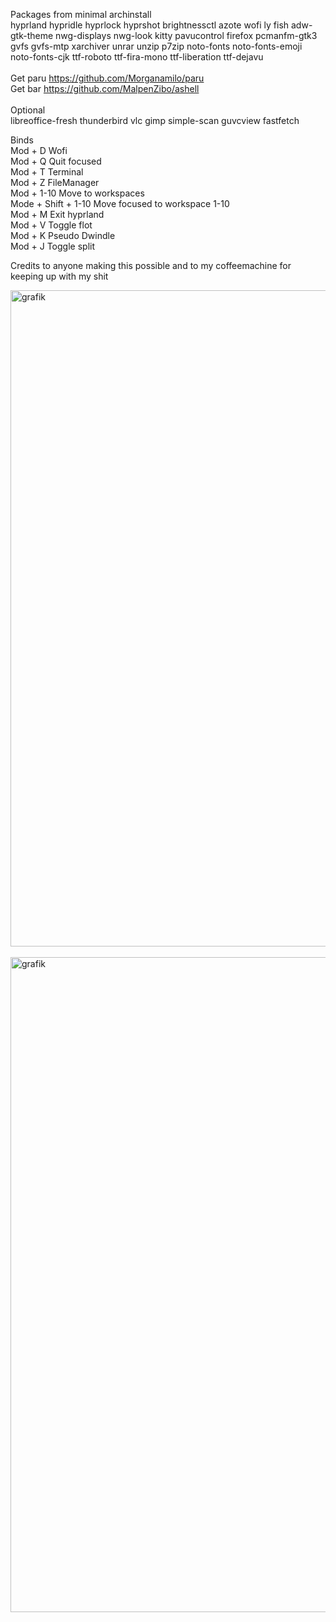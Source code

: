 Packages from minimal archinstall 
<br/>
hyprland hypridle hyprlock hyprshot brightnessctl azote wofi ly fish adw-gtk-theme nwg-displays nwg-look kitty pavucontrol firefox pcmanfm-gtk3 gvfs gvfs-mtp xarchiver unrar unzip p7zip noto-fonts noto-fonts-emoji noto-fonts-cjk ttf-roboto ttf-fira-mono ttf-liberation ttf-dejavu
<br/>
<br/>
Get paru https://github.com/Morganamilo/paru <br/>
Get bar https://github.com/MalpenZibo/ashell <br/>
<br/>
Optional
<br/>
libreoffice-fresh thunderbird vlc gimp simple-scan guvcview fastfetch
<br/>

Binds
<br/>
Mod + D Wofi
<br/>
Mod + Q Quit focused
<br/>
Mod + T Terminal
<br/>
Mod + Z FileManager
<br/>
Mod + 1-10 Move to workspaces
<br/>
Mode + Shift + 1-10 Move focused to workspace 1-10
<br/>
Mod + M Exit hyprland
<br/>
Mod + V Toggle flot
<br/>
Mod + K Pseudo Dwindle
<br/>
Mod + J Toggle split

Credits to anyone making this possible and to my coffeemachine for keeping up with my shit

<img width="1680" height="1050" alt="grafik" src="https://github.com/user-attachments/assets/d4d39e7e-09c8-40dc-8eae-440d4b38cf42" />
<br/><br/>
<img width="1680" height="1048" alt="grafik" src="https://github.com/user-attachments/assets/7f682f66-c6bb-4b90-86e4-3fa2e7737c89" />
